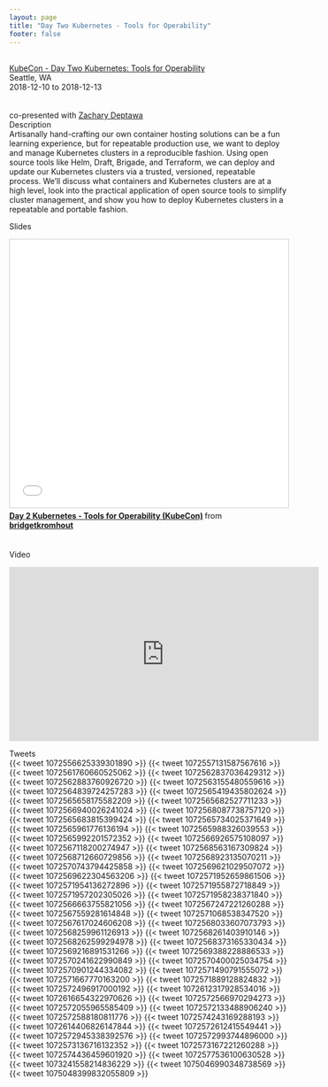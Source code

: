 ```yaml
---
layout: page
title: "Day Two Kubernetes - Tools for Operability"
footer: false
---
```



<br>
<div class="views-field views-field-nothing">        <span class="field-content views-field-field-details"><a href="https://sched.co/GrY7">KubeCon - Day Two Kubernetes: Tools for Operability</a><br>Seattle, WA<br><span class="date-display-start">2018-12-10</span> to <span class="date-display-end">2018-12-13</span></span></div>
<br>
<br>
co-presented with <a href="https://twitter.com/zdeptawa">Zachary Deptawa</a>
<br>
Description
<br>
Artisanally hand-crafting our own container hosting solutions can be a fun learning experience, but for repeatable production use, we want to deploy and manage Kubernetes clusters in a reproducible fashion. Using open source tools like Helm, Draft, Brigade, and Terraform, we can deploy and update our Kubernetes clusters via a trusted, versioned, repeatable process. We’ll discuss what containers and Kubernetes clusters are at a high level, look into the practical application of open source tools to simplify cluster management, and show you how to deploy Kubernetes clusters in a repeatable and portable fashion.
<br>

Slides
<br>
<iframe src="//www.slideshare.net/slideshow/embed_code/key/2PrOQTG0IVd1DH" width="595" height="485" frameborder="0" marginwidth="0" marginheight="0" scrolling="no" style="border:1px solid #CCC; border-width:1px; margin-bottom:5px; max-width: 100%;" allowfullscreen> </iframe> <div style="margin-bottom:5px"> <strong> <a href="//www.slideshare.net/bridgetkromhout/day-2-kubernetes-tools-for-operability-kubecon" title="Day 2 Kubernetes - Tools for Operability (KubeCon)" target="_blank">Day 2 Kubernetes - Tools for Operability (KubeCon)</a> </strong> from <strong><a href="https://www.slideshare.net/bridgetkromhout" target="_blank">bridgetkromhout</a></strong> </div>
<br>

Video
<br>
<iframe width="560" height="315" src="https://www.youtube.com/embed/I82BIo84dsQ" frameborder="0" allow="accelerometer; autoplay; encrypted-media; gyroscope; picture-in-picture" allowfullscreen></iframe>
</br>

Tweets
<br>
{{< tweet 1072556625339301890 >}}
{{< tweet 1072557131587567616 >}}
{{< tweet 1072561760660525062 >}}
{{< tweet 1072562837036429312 >}}
{{< tweet 1072562883760926720 >}}
{{< tweet 1072563155480559616 >}}
{{< tweet 1072564839724257283 >}}
{{< tweet 1072565419435802624 >}}
{{< tweet 1072565658175582209 >}}
{{< tweet 1072565682527711233 >}}
{{< tweet 1072566940026241024 >}}
{{< tweet 1072568087738757120 >}}
{{< tweet 1072565683815399424 >}}
{{< tweet 1072565734025371649 >}}
{{< tweet 1072565961776136194 >}}
{{< tweet 1072565988326039553 >}}
{{< tweet 1072565992201572352 >}}
{{< tweet 1072566926575108097 >}}
{{< tweet 1072567118200274947 >}}
{{< tweet 1072568563167309824 >}}
{{< tweet 1072568712660729856 >}}
{{< tweet 1072568923135070211 >}}
{{< tweet 1072570743794425858 >}}
{{< tweet 1072569621029507072 >}}
{{< tweet 1072569622304563206 >}}
{{< tweet 1072571952659861506 >}}
{{< tweet 1072571954136272896 >}}
{{< tweet 1072571955872718849 >}}
{{< tweet 1072571957202305026 >}}
{{< tweet 1072571958238371840 >}}
{{< tweet 1072566663755821056 >}}
{{< tweet 1072567247221260288 >}}
{{< tweet 1072567559281614848 >}}
{{< tweet 1072571068538347520 >}}
{{< tweet 1072567617024606208 >}}
{{< tweet 1072568033607073793 >}}
{{< tweet 1072568259961126913 >}}
{{< tweet 1072568261403910146 >}}
{{< tweet 1072568262599294978 >}}
{{< tweet 1072568373165330434 >}}
{{< tweet 1072569216891531266 >}}
{{< tweet 1072569388228886533 >}}
{{< tweet 1072570241622990849 >}}
{{< tweet 1072570400025034754 >}}
{{< tweet 1072570901244334082 >}}
{{< tweet 1072571490791555072 >}}
{{< tweet 1072571667770163200 >}}
{{< tweet 1072571889128824832 >}}
{{< tweet 1072572496917000192 >}}
{{< tweet 1072612317928534016 >}}
{{< tweet 1072616654322970626 >}}
{{< tweet 1072572566970294273 >}}
{{< tweet 1072572055965585409 >}}
{{< tweet 1072572133488906240 >}}
{{< tweet 1072572588180811776 >}}
{{< tweet 1072574243169288193 >}}
{{< tweet 1072614406826147844 >}}
{{< tweet 1072572612415549441 >}}
{{< tweet 1072572945338392576 >}}
{{< tweet 1072572993744896000 >}}
{{< tweet 1072573136716132352 >}}
{{< tweet 1072573167221260288 >}}
{{< tweet 1072574436459601920 >}}
{{< tweet 1072577536100630528 >}}
{{< tweet 1073241558214836229 >}}
{{< tweet 1075046990348738569 >}}
{{< tweet 1075048399832055809 >}}
